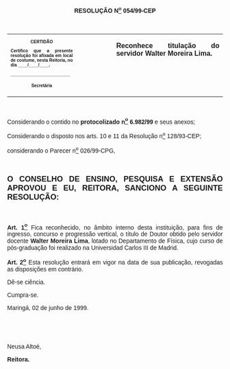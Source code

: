 <BODY>

<B><FONT FACE="Arial"><P ALIGN="CENTER"></P>
<P ALIGN="CENTER">RESOLU&Ccedil;&Atilde;O  N<U><SUP>o</U></SUP>  054/99-CEP</P>
<P ALIGN="JUSTIFY"></P>
</B><P ALIGN="JUSTIFY">&nbsp;</P></FONT>
<TABLE CELLSPACING=0 BORDER=0 CELLPADDING=7 WIDTH=621>
<TR><TD WIDTH="32%" VALIGN="TOP">
<B><FONT FACE="Arial" SIZE=1><P ALIGN="CENTER">CERTID&Atilde;O</P>
<P ALIGN="JUSTIFY">   Certifico que a presente resolu&ccedil;&atilde;o foi afixada em local de costume, nesta Reitoria, no dia ____/____/____.</P>
<P ALIGN="JUSTIFY"></P>
<P ALIGN="JUSTIFY">_________________________</P>
<P ALIGN="CENTER">Secret&aacute;ria</B></FONT></TD>
<TD WIDTH="17%" VALIGN="TOP">&nbsp;</TD>
<TD WIDTH="52%" VALIGN="TOP">
<B><FONT FACE="Arial"><P ALIGN="JUSTIFY">Reconhece titula&ccedil;&atilde;o do servidor Walter Moreira Lima.</B></FONT></TD>
</TR>
</TABLE>

<FONT FACE="Arial"><P ALIGN="JUSTIFY"></P>
<P ALIGN="JUSTIFY">&nbsp;</P>
<P ALIGN="JUSTIFY">&#9;Considerando o contido no <B>protocolizado n<U><SUP>o</U></SUP> 6.982/99</B> e seus anexos;</P>
<P ALIGN="JUSTIFY">&#9;Considerando o disposto nos arts. 10 e 11 da Resolu&ccedil;&atilde;o n<U><SUP>o</U></SUP> 128/93-CEP;</P>
<P ALIGN="JUSTIFY">&#9;considerando o Parecer n<U><SUP>o</U></SUP> 026/99-CPG,</P>
<B><P ALIGN="JUSTIFY"></P>
<P ALIGN="JUSTIFY">&nbsp;</P>
</FONT><FONT FACE="Arial" SIZE=4><P ALIGN="JUSTIFY">O CONSELHO DE ENSINO, PESQUISA E EXTENS&Atilde;O APROVOU E EU, REITORA, SANCIONO A SEGUINTE RESOLU&Ccedil;&Atilde;O:</P>
</FONT><FONT FACE="Arial"><P ALIGN="JUSTIFY"></P>
<P ALIGN="JUSTIFY">&nbsp;</P>
</B><P ALIGN="JUSTIFY">&#9;<B>Art. 1<U><SUP>o</B></U></SUP> Fica reconhecido, no &acirc;mbito interno desta institui&ccedil;&atilde;o, para fins de ingresso, concurso e progress&atilde;o vertical, o t&iacute;tulo de Doutor obtido pelo servidor docente <B>Walter Moreira Lima</B>, lotado no Departamento de F&iacute;sica, cujo curso de p&oacute;s-gradua&ccedil;&atilde;o foi realizado na Universidad Carlos III de Madrid.</P>
<B><P ALIGN="JUSTIFY">&#9;Art. 2<U><SUP>o</B></U></SUP> Esta resolu&ccedil;&atilde;o entrar&aacute; em vigor na data de sua publica&ccedil;&atilde;o, revogadas as disposi&ccedil;&otilde;es em contr&aacute;rio.</P>
<P ALIGN="JUSTIFY">&#9;D&ecirc;-se ci&ecirc;ncia.</P>
<P ALIGN="JUSTIFY">&#9;Cumpra-se.</P>
<P ALIGN="JUSTIFY"></P>
<P ALIGN="JUSTIFY">&#9;&#9;&#9;&#9;&#9;&#9;&#9;Maring&aacute;, 02 de junho de 1999.</P>
<P ALIGN="JUSTIFY"></P>
<P ALIGN="JUSTIFY">&nbsp;</P>
<P ALIGN="JUSTIFY">&nbsp;</P>
<P ALIGN="JUSTIFY">&#9;&#9;&#9;&#9;&#9;&#9;&#9;Neusa Alto&eacute;,</P>
<P ALIGN="JUSTIFY">&#9;&#9;&#9;&#9;&#9;&#9;&#9;<B>Reitora.</P></B></FONT></BODY>
